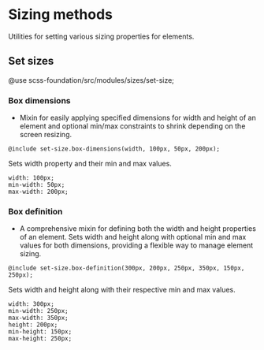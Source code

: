 # Sizing methods

Utilities for setting various sizing properties for elements.

## Set sizes

@use scss-foundation/src/modules/sizes/set-size;

### Box dimensions

- Mixin for easily applying specified dimensions for width and height of an element and optional min/max constraints to shrink depending on the screen resizing.

```
@include set-size.box-dimensions(width, 100px, 50px, 200px);
```

Sets width property and their min and max values.

```
width: 100px;
min-width: 50px;
max-width: 200px;
```

### Box definition

- A comprehensive mixin for defining both the width and height properties of an element. Sets width and height along with optional min and max values for both dimensions, providing a flexible way to manage element sizing.

```
@include set-size.box-definition(300px, 200px, 250px, 350px, 150px, 250px);
```

Sets width and height along with their respective min and max values.

```
width: 300px;
min-width: 250px;
max-width: 350px;
height: 200px;
min-height: 150px;
max-height: 250px;
```
